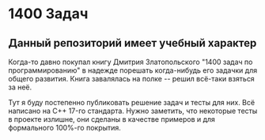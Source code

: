 # 1400 Задач

## Данный репозиторий имеет учебный характер
Когда-то давно покупал книгу Дмитрия Златопольского "1400 задач по программированию" в надежде порешать когда-нибудь его задачки для общего развития. Книга завалялась на полке -- решил всё-таки взяться за неё.

Тут я буду постепенно публиковать решение задач и тесты для них. Всё написано на C++ 17-го стандарта.
Нужно заметить, что некоторые тесты в проекте излишне, они сделаны в качестве примеров и для формального 100%-го покрытия.
